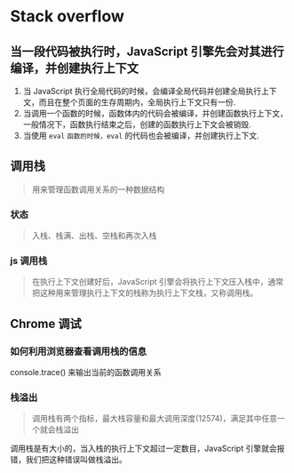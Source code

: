 # Stack overflow

## 当一段代码被执行时，JavaScript 引擎先会对其进行编译，并创建执行上下文

1. 当 JavaScript 执行全局代码的时候，会编译全局代码并创建全局执行上下文，而且在整个页面的生存周期内，全局执行上下文只有一份.
2. 当调用一个函数的时候，函数体内的代码会被编译，并创建函数执行上下文，一般情况下，函数执行结束之后，创建的函数执行上下文会被销毁.
3. 当使用 `eval` `函数的时候，eval` 的代码也会被编译，并创建执行上下文.

## 调用栈

>用来管理函数调用关系的一种数据结构

### 状态

>入栈、栈满、出栈、空栈和再次入栈

### js 调用栈

>在执行上下文创建好后，JavaScript 引擎会将执行上下文压入栈中，通常把这种用来管理执行上下文的栈称为执行上下文栈，又称调用栈。

## Chrome 调试

### 如何利用浏览器查看调用栈的信息

console.trace() 来输出当前的函数调用关系

### 栈溢出

> 调用栈有两个指标，最大栈容量和最大调用深度(12574)，满足其中任意一个就会栈溢出

调用栈是有大小的，当入栈的执行上下文超过一定数目，JavaScript 引擎就会报错，我们把这种错误叫做栈溢出。

